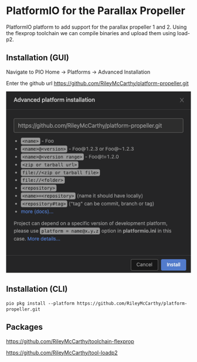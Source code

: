 # PlatformIO for the Parallax Propeller
PlatformIO platform to add support for the parallax propeller 1 and 2. Using the flexprop toolchain we can compile binaries and upload them using load-p2.

## Installation (GUI)
Navigate to PIO Home -> Platforms -> Advanced Installation

Enter the github url https://github.com/RileyMcCarthy/platform-propeller.git

![Screenshot](docs/PlatformIOInstallation.png)

## Installation (CLI)

```
pio pkg install --platform https://github.com/RileyMcCarthy/platform-propeller.git
```

## Packages

https://github.com/RileyMcCarthy/toolchain-flexprop

https://github.com/RileyMcCarthy/tool-loadp2

